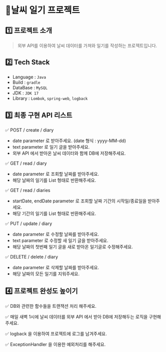 # 📝날씨 일기 프로젝트

## 1️⃣ 프로젝트 소개
 > 외부 API를 이용하여 날씨 데이터를 가져와 일기를 작성하는 프로젝트입니다.
 
## 2️⃣ Tech Stack
- Language : `Java`
- Build : `gradle`
- DataBase : `MySQL`
- JDK : `JDK 17`
- Library : `Lombok`, `spring-web`, `logback`

## 3️⃣ 최종 구현 API 리스트
 ✅ POST / create / diary
 - date parameter 로 받아주세요. (date 형식 : yyyy-MM-dd)
 - text parameter 로 일기 글을 받아주세요.
 - 외부 API 에서 받아온 날씨 데이터와 함께 DB에 저장해주세요.

 ✅ GET / read / diary
- date parameter 로 조회할 날짜를 받아주세요.
- 해당 날짜의 일기를 List 형태로 반환해주세요.

✅ GET / read / diaries
- startDate, endDate parameter 로 조회할 날짜 기간의 시작일/종료일을 받아주세요.
- 해당 기간의 일기를 List 형태로 반환해주세요.

✅ PUT / update / diary
- date parameter 로 수정할 날짜를 받아주세요.
- text parameter 로 수정할 새 일기 글을 받아주세요.
- 해당 날짜의 첫번째 일기 글을 새로 받아온 일기글로 수정해주세요.

✅ DELETE / delete / diary
- date parameter 로 삭제할 날짜를 받아주세요.
- 해당 날짜의 모든 일기를 지워주세요.

## 4️⃣ 프로젝트 완성도 높이기
✅ DB와 관련한 함수들을 트랜잭션 처리 해주세요.

✅ 매일 새벽 1시에 날씨 데이터를 외부 API 에서 받아 DB에 저장해두는 로직을 구현해주세요.

✅ logback 을 이용하여 프로젝트에 로그를 남겨주세요.

✅ ExceptionHandler 을 이용한 예외처리를 해주세요.